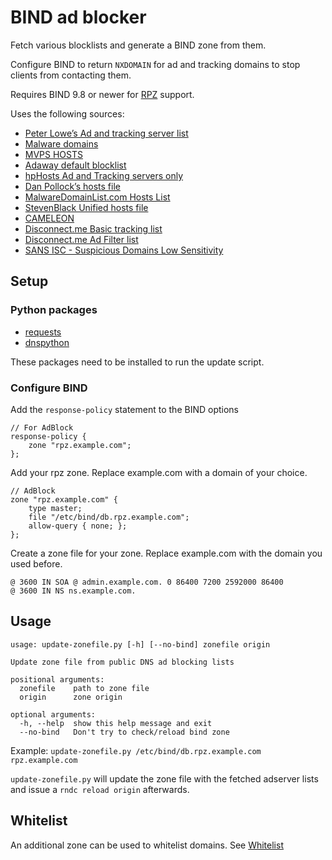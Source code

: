# BIND ad blocker

Fetch various blocklists and generate a BIND zone from them.

Configure BIND to return `NXDOMAIN` for ad and tracking domains to stop clients from contacting them.

Requires BIND 9.8 or newer for [RPZ](https://en.wikipedia.org/wiki/Response_policy_zone) support.

Uses the following sources:

* [Peter Lowe’s Ad and tracking server list](https://pgl.yoyo.org/adservers/)
* [Malware domains](http://www.malwaredomains.com/)
* [MVPS HOSTS](http://winhelp2002.mvps.org/)
* [Adaway default blocklist](https://adaway.org/hosts.txt)
* [hpHosts Ad and Tracking servers only](https://hosts-file.net/)
* [Dan Pollock’s hosts file](http://someonewhocares.org/hosts/zero/)
* [MalwareDomainList.com Hosts List](http://www.malwaredomainlist.com/hostslist/hosts.txt)
* [StevenBlack Unified hosts file](https://github.com/StevenBlack/hosts)
* [CAMELEON](http://sysctl.org/cameleon/)
* [Disconnect.me Basic tracking list](https://disconnect.me/trackerprotection)
* [Disconnect.me Ad Filter list](https://disconnect.me/trackerprotection)
* [SANS ISC - Suspicious Domains Low Sensitivity](https://isc.sans.edu/suspicious_domains.html#lists)

## Setup

### Python packages

* [requests](https://pypi.python.org/pypi/requests)
* [dnspython](https://pypi.python.org/pypi/dnspython)

These packages need to be installed to run the update script.

### Configure BIND

Add the `response-policy` statement to the BIND options

```
// For AdBlock
response-policy {
	zone "rpz.example.com";
};
```

Add your rpz zone. Replace example.com with a domain of your choice.

```
// AdBlock
zone "rpz.example.com" {
	type master;
	file "/etc/bind/db.rpz.example.com";
	allow-query { none; };
};
```

Create a zone file for your zone. Replace example.com with the domain you used before.
```
@ 3600 IN SOA @ admin.example.com. 0 86400 7200 2592000 86400
@ 3600 IN NS ns.example.com.
```

## Usage

    usage: update-zonefile.py [-h] [--no-bind] zonefile origin

    Update zone file from public DNS ad blocking lists

    positional arguments:
      zonefile    path to zone file
      origin      zone origin

    optional arguments:
      -h, --help  show this help message and exit
      --no-bind   Don't try to check/reload bind zone

Example: `update-zonefile.py /etc/bind/db.rpz.example.com rpz.example.com`

`update-zonefile.py` will update the zone file with the fetched adserver lists and issue a `rndc reload origin` afterwards.

## Whitelist

An additional zone can be used to whitelist domains. See [Whitelist](https://github.com/Trellmor/bind-adblock/wiki/whitelist)
